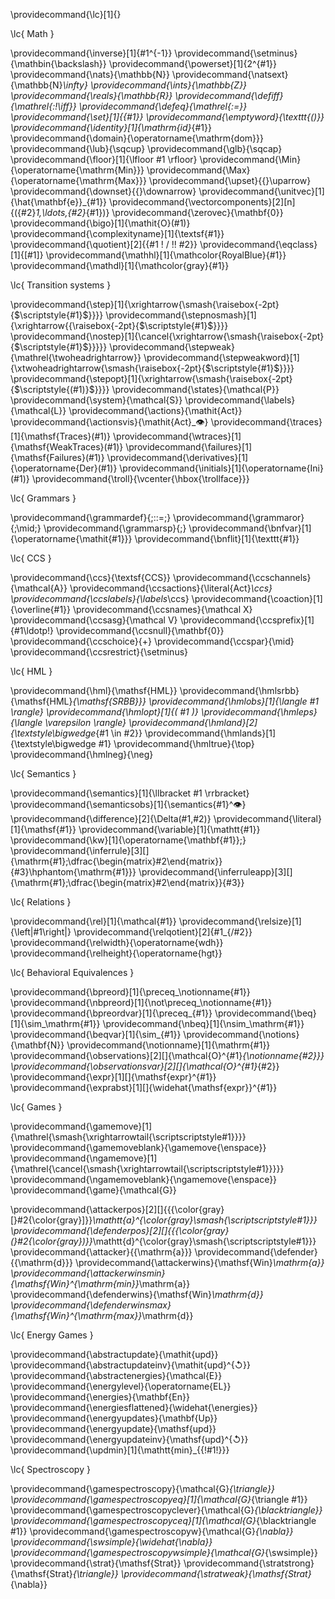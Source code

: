 
\providecommand{\lc}[1]{}


\lc{ Math }

\providecommand{\inverse}[1]{#1^{-1}}
\providecommand{\setminus}{\mathbin{\backslash}}
\providecommand{\powerset}[1]{2^{#1}}
\providecommand{\nats}{\mathbb{N}}
\providecommand{\natsext}{\mathbb{N}_\infty}
\providecommand{\ints}{\mathbb{Z}}
\providecommand{\reals}{\mathbb{R}}
\providecommand{\defiff}{\mathrel{:\!\iff}}
\providecommand{\defeq}{\mathrel{:=}}
\providecommand{\set}[1]{\{#1\}}
\providecommand{\emptyword}{\texttt{()}}
\providecommand{\identity}[1]{\mathrm{id}_{#1}}
\providecommand{\domain}{\operatorname{\mathrm{dom}}}
\providecommand{\lub}{\sqcup}
\providecommand{\glb}{\sqcap}
\providecommand{\floor}[1]{\lfloor #1 \rfloor}
\providecommand{\Min}{\operatorname{\mathrm{Min}}}
\providecommand{\Max}{\operatorname{\mathrm{Max}}}
\providecommand{\upset}{{}\uparrow}
\providecommand{\downset}{{}\downarrow}
\providecommand{\unitvec}[1]{\hat{\mathbf{e}}_{#1}}
\providecommand{\vectorcomponents}[2][n]{({#2}_1,\ldots,{#2}_{#1})}
\providecommand{\zerovec}{\mathbf{0}}
\providecommand{\bigo}[1]{\mathit{O}(#1)}
\providecommand{\complexityname}[1]{\textsf{#1}}
\providecommand{\quotient}[2]{{#1 \! / \!\! #2}}
\providecommand{\eqclass}[1]{[#1]}
\providecommand{\mathhl}[1]{\mathcolor{RoyalBlue}{#1}}
\providecommand{\mathdl}[1]{\mathcolor{gray}{#1}}

\lc{ Transition systems }

\providecommand{\step}[1]{\xrightarrow{\smash{\raisebox{-2pt}{$\scriptstyle{#1}$}}}}
\providecommand{\stepnosmash}[1]{\xrightarrow{{\raisebox{-2pt}{$\scriptstyle{#1}$}}}}
\providecommand{\nostep}[1]{\cancel{\xrightarrow{\smash{\raisebox{-2pt}{$\scriptstyle{#1}$}}}}}
\providecommand{\stepweak}{\mathrel{\twoheadrightarrow}}
\providecommand{\stepweakword}[1]{\xtwoheadrightarrow{\smash{\raisebox{-2pt}{$\scriptstyle{#1}$}}}}
\providecommand{\stepopt}[1]{\xrightarrow{\smash{\raisebox{-2pt}{$\scriptstyle{(#1)}$}}}}
\providecommand{\states}{\mathcal{P}}
\providecommand{\system}{\mathcal{S}}
\providecommand{\labels}{\mathcal{L}}
\providecommand{\actions}{\mathit{Act}}
\providecommand{\actionsvis}{\mathit{Act}_👁}
\providecommand{\traces}[1]{\mathsf{Traces}(#1)}
\providecommand{\wtraces}[1]{\mathsf{WeakTraces}(#1)}
\providecommand{\failures}[1]{\mathsf{Failures}(#1)}
\providecommand{\derivatives}[1]{\operatorname{Der}(#1)}
\providecommand{\initials}[1]{\operatorname{Ini}(#1)}
\providecommand{\troll}{\vcenter{\hbox{\trollface}}}

\lc{ Grammars }

\providecommand{\grammardef}{\;::=\;}
\providecommand{\grammaror}{\;\mid\;}
\providecommand{\grammarsp}{\;}
\providecommand{\bnfvar}[1]{\operatorname{\mathit{#1}}}
\providecommand{\bnflit}[1]{\texttt{#1}}


\lc{ CCS }

\providecommand{\ccs}{\textsf{CCS}}
\providecommand{\ccschannels}{\mathcal{A}}
\providecommand{\ccsactions}{\literal{Act}_\ccs}
\providecommand{\ccslabels}{\labels_\ccs}
\providecommand{\coaction}[1]{\overline{#1}}
\providecommand{\ccsnames}{\mathcal X}
\providecommand{\ccsasg}{\mathcal V}
\providecommand{\ccsprefix}[1]{#1\ldotp\!}
\providecommand{\ccsnull}{\mathbf{0}}
\providecommand{\ccschoice}{+}
\providecommand{\ccspar}{\mid}
\providecommand{\ccsrestrict}{\setminus}

\lc{ HML }

\providecommand{\hml}{\mathsf{HML}}
\providecommand{\hmlsrbb}{\mathsf{HML}_{\mathsf{SRBB}}}
\providecommand{\hmlobs}[1]{\langle #1 \rangle}
\providecommand{\hmlopt}[1]{( #1 )}
\providecommand{\hmleps}{\langle \varepsilon \rangle}
\providecommand{\hmland}[2]{\textstyle\bigwedge_{#1 \in #2}}
\providecommand{\hmlands}[1]{\textstyle\bigwedge #1}
\providecommand{\hmltrue}{\top}
\providecommand{\hmlneg}{\neg}

\lc{ Semantics }

\providecommand{\semantics}[1]{\llbracket #1 \rrbracket}
\providecommand{\semanticsobs}[1]{\semantics{#1}^👁}
\providecommand{\difference}[2]{\Delta(#1,#2)}
\providecommand{\literal}[1]{\mathsf{#1}}
\providecommand{\variable}[1]{\mathtt{#1}}
\providecommand{\kw}[1]{\operatorname{\mathbf{#1}}\;}
\providecommand{\inferrule}[3][]{\mathrm{#1}\;\dfrac{\begin{matrix}#2\end{matrix}}{#3}\hphantom{\mathrm{#1}}}
\providecommand{\inferruleapp}[3][]{\mathrm{#1}\;\dfrac{\begin{matrix}#2\end{matrix}}{#3}}

\lc{ Relations }

\providecommand{\rel}[1]{\mathcal{#1}}
\providecommand{\relsize}[1]{\left|#1\right|}
\providecommand{\relqotient}[2]{#1_{/#2}}
\providecommand{\relwidth}{\operatorname{wdh}}
\providecommand{\relheight}{\operatorname{hgt}}

\lc{ Behavioral Equivalences }

\providecommand{\bpreord}[1]{\preceq_\notionname{#1}}
\providecommand{\nbpreord}[1]{\not\preceq_\notionname{#1}}
\providecommand{\bpreordvar}[1]{\preceq_{#1}}
\providecommand{\beq}[1]{\sim_\mathrm{#1}}
\providecommand{\nbeq}[1]{\nsim_\mathrm{#1}}
\providecommand{\beqvar}[1]{\sim_{#1}}
\providecommand{\notions}{\mathbf{N}}
\providecommand{\notionname}[1]{\mathrm{#1}}
\providecommand{\observations}[2][]{\mathcal{O}^{#1}_{\notionname{#2}}}
\providecommand{\observationsvar}[2][]{\mathcal{O}^{#1}_{#2}}
\providecommand{\expr}[1][]{\mathsf{expr}^{#1}}
\providecommand{\exprabst}[1][]{\widehat{\mathsf{expr}}^{#1}}

\lc{ Games }

\providecommand{\gamemove}[1]{\mathrel{\smash{\xrightarrowtail{\scriptscriptstyle#1}}}}
\providecommand{\gamemoveblank}{\gamemove{\enspace}}
\providecommand{\ngamemove}[1]{\mathrel{\cancel{\smash{\xrightarrowtail{\scriptscriptstyle#1}}}}}
\providecommand{\ngamemoveblank}{\ngamemove{\enspace}}
\providecommand{\game}{\mathcal{G}}

\providecommand{\attackerpos}[2][]{{{\color{gray}[}#2{\color{gray}]}}_\mathtt{a}^{\color{gray}\smash{\scriptscriptstyle#1}}}
\providecommand{\defenderpos}[2][]{{{\color{gray}(}#2{\color{gray})}}_\mathtt{d}^{\color{gray}\smash{\scriptscriptstyle#1}}}
\providecommand{\attacker}{{\mathrm{a}}}
\providecommand{\defender}{{\mathrm{d}}}
\providecommand{\attackerwins}{\mathsf{Win}_\mathrm{a}}
\providecommand{\attackerwinsmin}{\mathsf{Win}^{\mathrm{min}}_\mathrm{a}}
\providecommand{\defenderwins}{\mathsf{Win}_\mathrm{d}}
\providecommand{\defenderwinsmax}{\mathsf{Win}^{\mathrm{max}}_\mathrm{d}}

\lc{ Energy Games }

\providecommand{\abstractupdate}{\mathit{upd}}
\providecommand{\abstractupdateinv}{\mathit{upd}^{↺}}
\providecommand{\abstractenergies}{\mathcal{E}}
\providecommand{\energylevel}{\operatorname{EL}}
\providecommand{\energies}{\mathbf{En}}
\providecommand{\energiesflattened}{\widehat{\energies}}
\providecommand{\energyupdates}{\mathbf{Up}} 
\providecommand{\energyupdate}{\mathsf{upd}}
\providecommand{\energyupdateinv}{\mathsf{upd}^{↺}}
\providecommand{\updmin}[1]{\mathtt{min}_{\{\!#1\!\}}}

\lc{ Spectroscopy }

\providecommand{\gamespectroscopy}{\mathcal{G}_{\triangle}}
\providecommand{\gamespectroscopyeq}[1]{\mathcal{G}_{\triangle #1}}
\providecommand{\gamespectroscopyclever}{\mathcal{G}_{\blacktriangle}}
\providecommand{\gamespectroscopyceq}[1]{\mathcal{G}_{\blacktriangle #1}}
\providecommand{\gamespectroscopyw}{\mathcal{G}_{\nabla}}
\providecommand{\swsimple}{\widehat{\nabla}}
\providecommand{\gamespectroscopywsimple}{\mathcal{G}_{\swsimple}}
\providecommand{\strat}{\mathsf{Strat}}
\providecommand{\stratstrong}{\mathsf{Strat}_{\triangle}}
\providecommand{\stratweak}{\mathsf{Strat}_{\nabla}}

